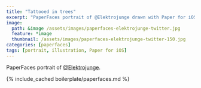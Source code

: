```yaml
---
title: "Tattooed in trees"
excerpt: "PaperFaces portrait of @Elektrojunge drawn with Paper for iOS on an iPad."
image: 
  path: &image /assets/images/paperfaces-elektrojunge-twitter.jpg 
  feature: *image
  thumbnail: /assets/images/paperfaces-elektrojunge-twitter-150.jpg
categories: [paperfaces]
tags: [portrait, illustration, Paper for iOS]
---
```


PaperFaces portrait of [@Elektrojunge](https://twitter.com/Elektrojunge).

{% include_cached boilerplate/paperfaces.md %}
